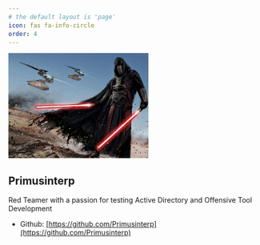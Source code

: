 ```yaml
---
# the default layout is 'page'
icon: fas fa-info-circle
order: 4
---
```


![Primusinterp's Github logo](../assets/img/revan_resize.png)

## Primusinterp
Red Teamer with a passion for testing Active Directory and Offensive Tool Development

- Github: [https://github.com/Primusinterp](https://github.com/Primusinterp)